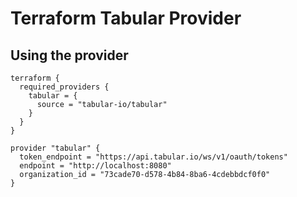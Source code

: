 # Terraform Tabular Provider

## Using the provider

```
terraform {
  required_providers {
    tabular = {
      source = "tabular-io/tabular"
    }
  }
}

provider "tabular" {
  token_endpoint = "https://api.tabular.io/ws/v1/oauth/tokens"
  endpoint = "http://localhost:8080"
  organization_id = "73cade70-d578-4b84-8ba6-4cdebbdcf0f0"
}
```

